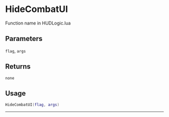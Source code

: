 # HideCombatUI
Function name in HUDLogic.lua
## Parameters
`flag`, `args`
## Returns
`none`
## Usage
```lua
HideCombatUI(flag, args)
```
---
